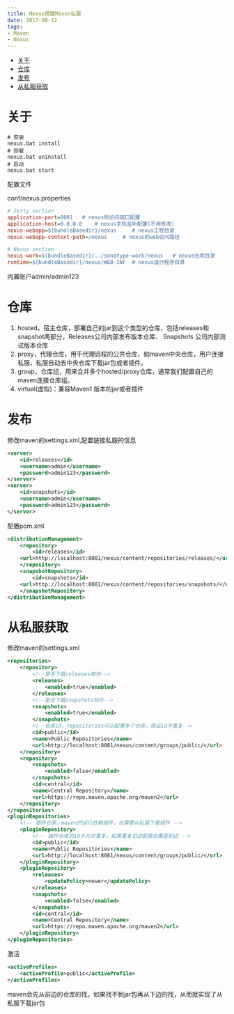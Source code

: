 ```yaml
---
title: Nexus搭建Maven私服
date: 2017-08-12
tags:
- Maven
- Nexus
---
```

<!-- TOC -->

- [关于](#关于)
- [仓库](#仓库)
- [发布](#发布)
- [从私服获取](#从私服获取)

<!-- /TOC -->

# 关于

```shell
# 安装
nexus.bat install
# 卸载
nexus.bat uninstall
# 启动
nexus.bat start
```
配置文件

conf/nexus.properties
```ini
# Jetty section
application-port=8081  	# nexus的访问端口配置
application-host=0.0.0.0 	# nexus主机监听配置(不用修改)
nexus-webapp=${bundleBasedir}/nexus 	# nexus工程目录
nexus-webapp-context-path=/nexus	 # nexus的web访问路径

# Nexus section
nexus-work=${bundleBasedir}/../sonatype-work/nexus   # nexus仓库目录
runtime=${bundleBasedir}/nexus/WEB-INF  # nexus运行程序目录
```

内置账户admin/admin123

# 仓库

1. hosted，宿主仓库，部署自己的jar到这个类型的仓库，包括releases和snapshot两部分，Releases公司内部发布版本仓库、 Snapshots 公司内部测试版本仓库
2. proxy，代理仓库，用于代理远程的公共仓库，如maven中央仓库，用户连接私服，私服自动去中央仓库下载jar包或者插件。
3. group，仓库组，用来合并多个hosted/proxy仓库，通常我们配置自己的maven连接仓库组。
4. virtual(虚拟)：兼容Maven1 版本的jar或者插件

# 发布

修改maven的settings.xml,配置链接私服的信息

```xml
<server>
    <id>releases</id>
    <username>admin</username>
    <password>admin123</password>
</server>
<server>
    <id>snapshots</id>
    <username>admin</username>
    <password>admin123</password>
</server>
```

配置pom.xml

```xml
<distributionManagement>
    <repository>
        <id>releases</id>
    <url>http://localhost:8081/nexus/content/repositories/releases/</url>
    </repository>
    <snapshotRepository>
        <id>snapshots</id>
    <url>http://localhost:8081/nexus/content/repositories/snapshots/</url>
    </snapshotRepository>
</distributionManagement>
```

# 从私服获取

修改maven的settings.xml

```xml
<repositories>
    <repository>
        <!--是否下载releases构件-->
        <releases>
            <enabled>true</enabled>
        </releases>
        <!--是否下载snapshots构件-->
        <snapshots>
            <enabled>true</enabled>
        </snapshots>
        <!--仓库id，repositories可以配置多个仓库，保证id不重复-->
        <id>public</id>
        <name>Public Repositories</name>
        <url>http://localhost:8081/nexus/content/groups/public/</url>
    </repository>
    <repository>
        <snapshots>
            <enabled>false</enabled>
        </snapshots>
        <id>central</id>
        <name>Central Repository</name>
        <url>https://repo.maven.apache.org/maven2</url>
    </repository>
</repositories>
<pluginRepositories>
    <!-- 插件仓库，maven的运行依赖插件，也需要从私服下载插件 -->
    <pluginRepository>
        <!-- 插件仓库的id不允许重复，如果重复后边配置会覆盖前边 -->
        <id>public</id>
        <name>Public Repositories</name>
        <url>http://localhost:8081/nexus/content/groups/public/</url>
    </pluginRepository>
    <pluginRepository>
        <releases>
            <updatePolicy>never</updatePolicy>
        </releases>
        <snapshots>
            <enabled>false</enabled>
        </snapshots>
        <id>central</id>
        <name>Central Repository</name>
        <url>https://repo.maven.apache.org/maven2</url>
    </pluginRepository>
</pluginRepositories>
```
激活

```xml
<activeProfiles>
    <activeProfile>public</activeProfile>
</activeProfiles>
```

maven会先从前边的仓库的找，如果找不到jar包再从下边的找，从而就实现了从私服下载jar包
